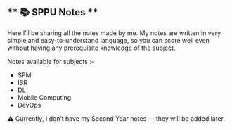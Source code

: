 ## ** 📚 SPPU Notes **
Here I’ll be sharing all the notes made by me.
My notes are written in very simple and easy-to-understand language, so you can score well even without having any prerequisite knowledge of the subject.



Notes available for subjects :- 
- SPM
- ISR
- DL
- Mobile Computing
- DevOps

  
⚠️ Currently, I don’t have my Second Year notes — they will be added later.

